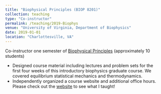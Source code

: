 ```yaml
---
title: "Biophysical Principles (BIOP 8201)"
collection: teaching
type: "Co-instructor"
permalink: /teaching/2019-Biophys
venue: "University of Virginia, Department of Biophysics"
date: 2019-01-01
location: "Charlottesville, VA"
---
```


Co-instructor one semester of [Biophysical Principles](https://rabi.phys.virginia.edu/mySIS/CS2/sectiontip.php?Semester=1182&ClassNumber=21209) (approximately 10 students)

- Designed course material including lectures and problem sets for the first four weeks of this introductory biophysics graduate course. We covered equilibrium statistical mechanics and thermodynamics.
- Independently organized a course website and additional office hours. Please check out the [website](https://jmhays.github.io/biop-web/) to see what I taught!